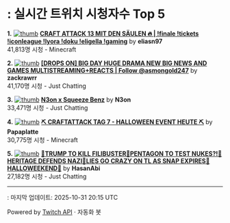 # : 실시간 트위치 시청자수 Top 5

**1.** [![thumb](https://static-cdn.jtvnw.net/previews-ttv/live_user_eliasn97-320x180.jpg)](https://twitch.tv/eliasn97)
**[CRAFT ATTACK 13 MIT DEN SÄULEN 🔥 | !finale !tickets !iconleague !lyora !doku !eligella !gaming](https://twitch.tv/eliasn97)** by **eliasn97**<br>41,813명 시청  - Minecraft

**2.** [![thumb](https://static-cdn.jtvnw.net/previews-ttv/live_user_zackrawrr-320x180.jpg)](https://twitch.tv/zackrawrr)
**[[DROPS ON] BIG DAY HUGE DRAMA NEW BIG NEWS AND GAMES  MULTISTREAMING+REACTS | Follow  @asmongold247](https://twitch.tv/zackrawrr)** by **zackrawrr**<br>41,170명 시청  - Just Chatting

**3.** [![thumb](https://static-cdn.jtvnw.net/previews-ttv/live_user_n3on-320x180.jpg)](https://twitch.tv/N3on)
**[N3on x Squeeze Benz](https://twitch.tv/N3on)** by **N3on**<br>33,471명 시청  - Just Chatting

**4.** [![thumb](https://static-cdn.jtvnw.net/previews-ttv/live_user_papaplatte-320x180.jpg)](https://twitch.tv/Papaplatte)
**[⛏️ CRAFTATTACK TAG 7 - HALLOWEEN EVENT HEUTE ⛏️](https://twitch.tv/Papaplatte)** by **Papaplatte**<br>30,775명 시청  - Minecraft

**5.** [![thumb](https://static-cdn.jtvnw.net/previews-ttv/live_user_hasanabi-320x180.jpg)](https://twitch.tv/HasanAbi)
**[🚨TRUMP TO KILL FILIBUSTER🚨PENTAGON TO TEST NUKES?!🚨HERITAGE DEFENDS NAZI🚨LIES GO CRAZY ON TL AS SNAP EXPIRES🚨HALLOWEEKEND🚨](https://twitch.tv/HasanAbi)** by **HasanAbi**<br>27,182명 시청  - Just Chatting


---
: 마지막 업데이트: 2025-10-31 20:15 UTC

Powered by [Twitch API](https://dev.twitch.tv/docs/api/reference) · 자동화 봇